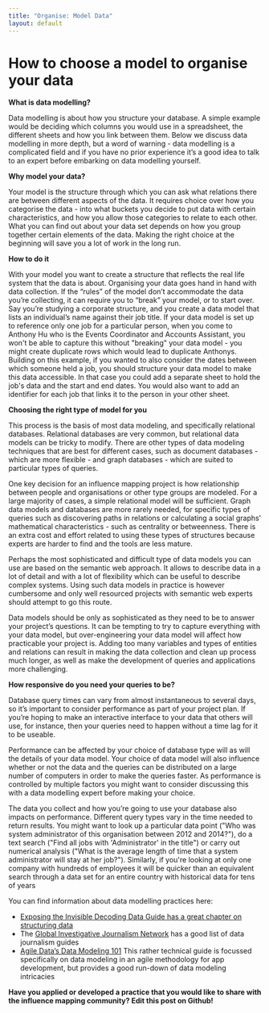 ```yaml
---
title: "Organise: Model Data"
layout: default
---
```


<h1>How to choose a model to organise your data</h1>

<strong>What is data modelling?</strong>

Data modelling is about how you structure your database. A simple example would be deciding which columns you would use in a spreadsheet, the different sheets and how you link between them. Below we discuss data modelling in more depth, but a word of warning - data modelling is a complicated field and if you have no prior experience it’s a good idea to talk to an expert before embarking on data modelling yourself.

<strong>Why model your data?</strong>

Your model is the structure through which you can ask what relations there are between different aspects of the data. It requires choice over how you categorise the data - into what buckets you decide to put data with certain characteristics, and how you allow those categories to relate to each other. What you can find out about your data set depends on how you group together certain elements of the data. Making the right choice at the beginning will save you a lot of work in the long run.

<strong>How to do it</strong>

With your model you want to create a structure that reflects the real life system that the data is about. Organising your data goes hand in hand with data collection. If the “rules” of the model don’t accommodate the data you’re collecting, it can require you to “break” your model, or to start over. Say you’re studying a corporate structure, and you create a data model that lists an individual’s name against their job title.  If your data model is set up to  reference only one job for a particular person, when you come to Anthony Hu who is the Events Coordinator and Accounts Assistant, you won&#39;t be able to capture this without &quot;breaking&quot; your data model - you might create duplicate rows which would lead to duplicate Anthonys. Building on this example, if you wanted to also consider the dates between which someone held a job, you should structure your data model to make this data accessible. In that case you could add a separate sheet to hold the job&#39;s data and the start and end dates. You would also want to add an identifier for each job that links it to the person in your other sheet.

<strong>Choosing the right type of model for you</strong>

This process is the basis of most data modeling, and specifically relational databases. Relational databases are very common, but relational data models can be tricky to modify. There are other types of data modeling techniques that are best for different cases, such as document databases - which are more flexible - and graph databases - which are suited to particular types of queries.

One key decision for an influence mapping project is how relationship between people and organisations or other type groups are modeled. For a large majority of cases, a simple relational model will be sufficient. Graph data models and databases are more rarely needed, for specific types of queries such as discovering paths in relations or calculating a social graphs&#39; mathematical characteristics - such as centrality or betweenness. There is an extra cost and effort related to using these types of structures because experts are harder to find and the tools are less mature.

Perhaps the most sophisticated and difficult type of data models you can use are based on the semantic web approach. It allows to describe data in a lot of detail and with a lot of flexibility which can be useful to describe complex systems. Using such data models in practice is however cumbersome and only well resourced projects with semantic web experts should attempt to go this route.

Data models should be only as sophisticated as they need to be to answer your project’s questions. It can be tempting to try to capture everything with your data model, but over-engineering your data model will affect how practicable your project is. Adding too many variables and types of entities and relations can result in making the data collection and clean up process much longer, as well as make the development of queries and applications more challenging.

<strong>How responsive do you need your queries to be?</strong>

Database query times can vary from almost instantaneous to several days, so it’s important to consider performance as part of your project plan. If you’re hoping to make an interactive interface to your data that others will use, for instance, then your queries need to happen without a time lag for it to be useable.

Performance can be affected by your choice of database type will as will the details of your data model. Your choice of data model will also influence whether or not the data and the queries can be distributed on a large number of computers in order to make the queries faster. As performance is controlled by multiple factors you might want to consider discussing this with a data modelling expert before making your choice.

The data you collect and how you’re going to use your database also impacts on performance. Different query types vary in the time needed to return results. You might want to look up a particular data point (&quot;Who was system administrator of this organisation between 2012 and 2014?&quot;), do a text search (&quot;Find all jobs with &#39;Administrator&#39; in the title&quot;) or carry out  numerical analysis (&quot;What is the average length of time that a system administrator will stay at her job?&quot;). Similarly, if you&#39;re looking at only one company with hundreds of employees it will be quicker than an equivalent search through a data set for an entire country with historical data for tens of years

You can find information about data modelling practices here:

- [Exposing the Invisible Decoding Data Guide has a great chapter on structuring data](https://exposingtheinvisible.org/guides/decoding-data/#structuringdata)  
- The [Global Investigative Journalism Network](http://gijn.org/resources/investigative-journalism-manuals/#dataj) has a good list of data journalism guides
- [Agile Data’s Data Modeling 101](http://www.agiledata.org/essays/dataModeling101.html) This rather technical guide is focussed specifically on data modeling in an agile methodology for app development, but provides a good run-down of data modeling intricacies

<strong>Have you applied or developed a practice that you would like to share with the influence mapping community? Edit this post on Github!</strong>

